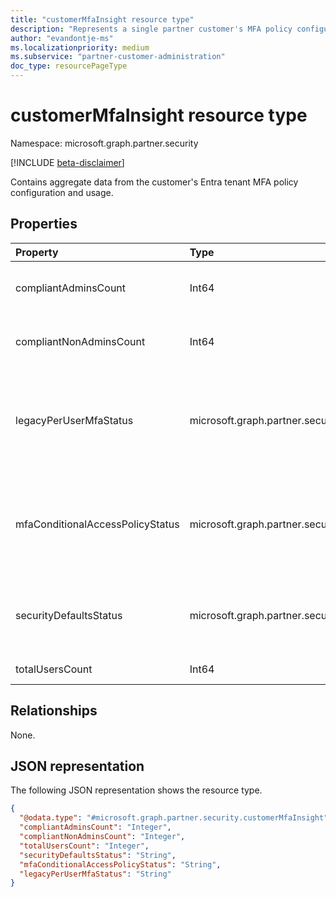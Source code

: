 ```yaml
---
title: "customerMfaInsight resource type"
description: "Represents a single partner customer's MFA policy configuration and usage"
author: "evandontje-ms"
ms.localizationpriority: medium
ms.subservice: "partner-customer-administration"
doc_type: resourcePageType
---
```


# customerMfaInsight resource type

Namespace: microsoft.graph.partner.security

[!INCLUDE [beta-disclaimer](../../includes/beta-disclaimer.md)]

Contains aggregate data from the customer's Entra tenant MFA policy configuration and usage. 

## Properties
|Property|Type|Description|
|:---|:---|:---|
|compliantAdminsCount|Int64|The number of admins that are compliant with the MFA requirements|
|compliantNonAdminsCount|Int64|The number of users that are compliant with the MFA requirements|
|legacyPerUserMfaStatus|microsoft.graph.partner.security.policyStatus|The status of per-user MFA configuration to require MFA in the tenant. The possible values are: `enabled`, `disabled`, `unknownFutureValue`.|
|mfaConditionalAccessPolicyStatus|microsoft.graph.partner.security.policyStatus|The status of conditional access policies to require MFA in the tenant. The possible values are: `enabled`, `disabled`, `unknownFutureValue`.|
|securityDefaultsStatus|microsoft.graph.partner.security.policyStatus|The status of security defaults in the tenant. The possible values are: `enabled`, `disabled`, `unknownFutureValue`.|
|totalUsersCount|Int64|The total number of users in the tenant|

## Relationships
None.

## JSON representation
The following JSON representation shows the resource type.
<!-- {
  "blockType": "resource",
  "@odata.type": "microsoft.graph.partner.security.customerMfaInsight"
}
-->
``` json
{
  "@odata.type": "#microsoft.graph.partner.security.customerMfaInsight",
  "compliantAdminsCount": "Integer",
  "compliantNonAdminsCount": "Integer",
  "totalUsersCount": "Integer",
  "securityDefaultsStatus": "String",
  "mfaConditionalAccessPolicyStatus": "String",
  "legacyPerUserMfaStatus": "String"
}
```

